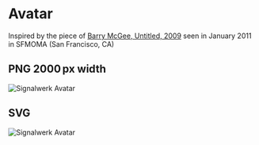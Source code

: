 # Avatar
Inspired by the piece of [Barry McGee, Untitled, 2009](https://www.sfmoma.org/artwork/2009.242.1-195/) seen in January 2011 in SFMOMA (San Francisco, CA)

## PNG 2000 px width
![Signalwerk Avatar](http://avatar.signalwerk.ch/latest/signalwerk_2000px.png)

## SVG
![Signalwerk Avatar](http://avatar.signalwerk.ch/latest/signalwerk_2000px.png)
